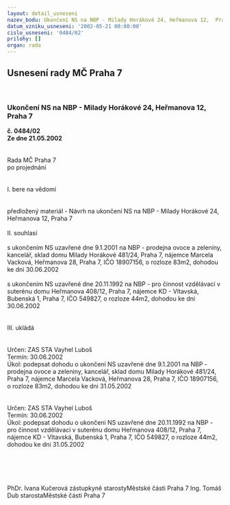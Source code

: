 ```yaml
---
layout: detail_usneseni
nazev_bodu: Ukončení NS na NBP - Milady Horákové 24, Heřmanova 12,  Praha 7
datum_vzniku_usneseni: '2002-05-21 00:00:00'
cislo_usneseni: '0484/02'
prilohy: []
organ: rada
---
```

<div id="ucUsn_pList" class="usn">
	<span><h2>Usnesení rady MČ Praha 7 </h2>
<br></span><div class="standBody">
<span><h3>Ukončení NS na NBP - Milady Horákové 24, Heřmanova 12,  Praha 7</h3></span><div class="center">
		<strong>č. 0484/02</strong><br>
	</div>
<div class="center">
		<strong>Ze dne 21.05.2002</strong><br><br>
	</div>
<br>Rada MČ Praha 7<br>po projednání<br><br><br>I.	bere na vědomí<br><br> <br>předložený materiál - Návrh na ukončení NS na NBP - Milady Horákové 24, Heřmanova 12,  Praha 7<br><br>II.	souhlasí <br><br>s ukončením NS uzavřené dne 9.1.2001 na NBP - prodejna ovoce a zeleniny, kancelář, sklad domu Milady Horákové  481/24, Praha 7, nájemce Marcela Vacková, Heřmanova 28, Praha 7, IČO 18907156, o rozloze 83m2, dohodou ke dni 30.06.2002<br><br>s ukončením NS uzavřené dne 20.11.1992 na NBP - pro činnost vzdělávací v suterénu domu Heřmanova 408/12, Praha 7, nájemce KD - Vltavská, Bubenská 1, Praha 7, IČO 549827, o rozloze 44m2, dohodou ke dni 30.06.2002<br><br><br>III.	ukládá <br><br> <br>Určen:	ZAS STA Vayhel Luboš<br>Termín: 30.06.2002<br>Úkol:	podepsat dohodu o ukončení NS uzavřené dne 9.1.2001 na NBP - prodejna ovoce a zeleniny, kancelář, sklad domu Milady Horákové  481/24, Praha 7, nájemce Marcela Vacková, Heřmanova 28, Praha 7, IČO 18907156, o rozloze 83m2, dohodou ke dni 31.05.2002<br> <br> <br>Určen:	ZAS STA Vayhel Luboš<br>Termín: 30.06.2002<br>Úkol:	podepsat dohodu o ukončení NS uzavřené dne 20.11.1992 na NBP - pro činnost vzdělávací v suterénu domu Heřmanova 408/12, Praha 7, nájemce KD - Vltavská, Bubenská 1, Praha 7, IČO 549827, o rozloze 44m2, dohodou ke dni 31.05.2002<br> <br><br><br><br>	<br>PhDr. Ivana Kučerová zástupkyně starostyMěstské části Praha 7	Ing. Tomáš Dub starostaMěstské části Praha 7<br>	<br><br>
</div>
</div>